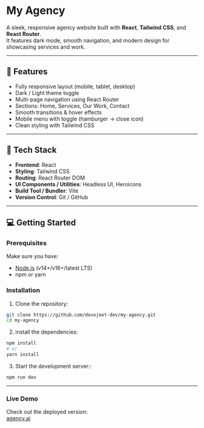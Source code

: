 # My Agency

A sleek, responsive agency website built with **React**, **Tailwind CSS**, and **React Router**.  
It features dark mode, smooth navigation, and modern design for showcasing services and work.

---

## 🧰 Features

- Fully responsive layout (mobile, tablet, desktop)
- Dark / Light theme toggle
- Multi-page navigation using React Router
- Sections: Home, Services, Our Work, Contact
- Smooth transitions & hover effects
- Mobile menu with toggle (hamburger → close icon)
- Clean styling with Tailwind CSS

---

## 🔧 Tech Stack

- **Frontend**: React  
- **Styling**: Tailwind CSS  
- **Routing**: React Router DOM  
- **UI Components / Utilities**: Headless UI, Heroicons  
- **Build Tool / Bundler**: Vite  
- **Version Control**: Git / GitHub  

---

## 💻 Getting Started

### Prerequisites

Make sure you have:

- [Node.js](https://nodejs.org/) (v14+/v16+/latest LTS)  
- npm or yarn  

### Installation

1. Clone the repository:

```bash
git clone https://github.com/devojeet-dev/my-agency.git
cd my-agency

```
2. install the dependencies:
```bash
npm install
# or
yarn install
```

3. Start the development server::
```bash
npm run dev
```


---

### Live Demo

Check out the deployed version:  
[agency.ai](https://my-agency-6zhl.vercel.app/)


